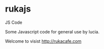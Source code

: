 rukajs
======

JS Code

Some Javascript code for general use by lucia.

Welcome to visist http://rukacafe.com

